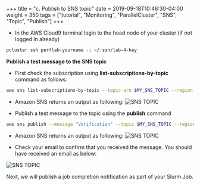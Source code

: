 +++
title = "c. Publish to SNS topic"
date = 2019-09-18T10:46:30-04:00
weight = 350
tags = ["tutorial", "Monitoring", "ParallelCluster", "SNS", "Topic", "Publish"]
+++

- In the AWS Cloud9 terminal login to the head node of your cluster (if not logged in already)

```bash
pcluster ssh perflab-yourname -i ~/.ssh/lab-4-key
```

**Publish a test message to the SNS topic**

- First check the subscription using **list-subscriptions-by-topic** command as follows:

```bash
aws sns list-subscriptions-by-topic --topic-arn $MY_SNS_TOPIC --region $REGION
```

- Amazon SNS returns an output as following:
![SNS TOPIC](/images/monitoring/sns-topic-list.png)

- Publish a test message to the topic using the **publish** command

```bash
aws sns publish --message "Verification" --topic $MY_SNS_TOPIC --region $REGION
```

- Amazon SNS returns an output as following:
![SNS TOPIC](/images/monitoring/sns-topic-publish-msg.png)


- Check your email to confirm that you received the message. You should have received an email as below:

![SNS TOPIC](/images/monitoring/sns-topic-publish-email.png)


Next, we will publish a job completion notification as part of your Slurm Job. 
